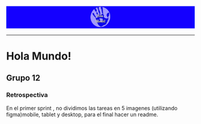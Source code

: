 
## 
<img width="auto" src="design/HolaMundo.jpg">

---
# Hola Mundo!

## Grupo 12

### Retrospectiva

En el primer sprint , no dividimos las tareas en 5 imagenes (utilizando figma)mobile, tablet y desktop, para el final hacer un readme.  


